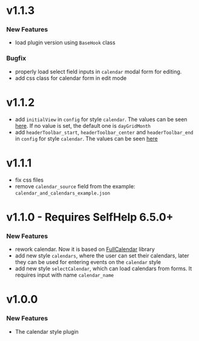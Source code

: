 # v1.1.3
### New Features
 - load plugin version using `BaseHook` class

### Bugfix
 - properly load select field inputs in `calendar` modal form for editing.
 - add css class for calendar form in edit mode

# v1.1.2
 - add `initialView` in `config` for style `calendar`. The values can be seen [here](https://fullcalendar.io/docs/initialView). If no value is set, the default one is `dayGridMonth`
 - add `headerToolbar_start`, `headerToolbar_center` and `headerToolbar_end` in `config` for style `calendar`. The values can be seen [here](https://fullcalendar.io/docs/headerToolbar)

# v1.1.1
 - fix css files
 - remove `calendar_source` field from the example: `calendar_and_calendars_example.json`

# v1.1.0 - Requires SelfHelp 6.5.0+
### New Features
 - rework calendar. Now it is based  on [FullCalendar](https://fullcalendar.io) library
 - add new style `calendars`, where the user can set their calendars, later they can be used for entering events on the `calendar` style
 - add new style `selectCalendar`, which can load calendars from forms. It requires input with name `calendar_name`

# v1.0.0

### New Features

 - The calendar style plugin

